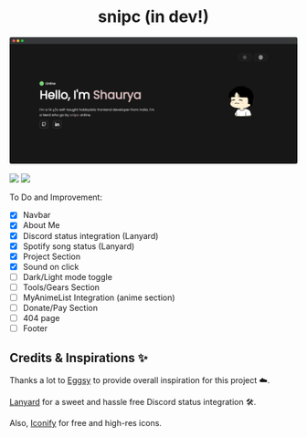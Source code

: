 <h1 align='center'>snipc (in dev!)</h1>

![ss](src/assets/ss.png)

![](https://img.shields.io/badge/Render-46E3B7?style=for-the-badge&logo=render&logoColor=white)
![](https://img.shields.io/badge/React-20232A?style=for-the-badge&logo=react&logoColor=61DAFB)


To Do and Improvement:

- [x] Navbar
- [x] About Me
- [x] Discord status integration (Lanyard)
- [x] Spotify song status (Lanyard)
- [x] Project Section
- [x] Sound on click
- [ ] Dark/Light mode toggle
- [ ] Tools/Gears Section
- [ ] MyAnimeList Integration (anime section)
- [ ] Donate/Pay Section
- [ ] 404 page
- [ ] Footer

## Credits & Inspirations ✨

Thanks a lot to [Eggsy](https://eggsy.xyz) to provide overall inspiration for this project ☁️.

[Lanyard](https://github.com/Phineas/Lanyard) for a sweet and hassle free Discord status integration 🛠️.

Also, [Iconify](https://iconify.design/) for free and high-res icons.

